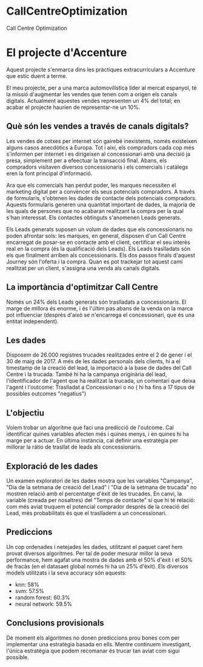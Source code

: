 # CallCentreOptimization
Call Centre Optimization

# El projecte d'Accenture

Aquest projecte s'enmarca dins les pràctiques extracurriculars a Accenture que estic duent a terme.

El meu projecte, per a una marca automovilística líder al mercat espanyol, té la missió d'augmentar les vendes que tenen com a origen els canals digitals. Actualment aquestes vendes representen un 4% del total; en acabar el projecte haurien de representar-ne un 10%.

## Què són les vendes a través de canals digitals?
Les vendes de cotxes per internet són gairebé inexistents, només existeixen alguns casos anecdòtics a Europa. Tot i així, els compradors cada cop més s'informen per internet i es dirigeixen al concessionari amb una decisió ja presa, simplement per a efeectuar la transacció final. Abans, els compradors visitaven diversos concessionaris i els comercials i catàlegs eren la font principal d'informació. 

Ara que els comercials han perdut poder, les marques necessiten el marketing digital per a convèncer els seus potencials compradors. A través de formularis, s'obtenen les dades de contacte dels potencials compradors. Aquests formularis generen una quantitat important de dades, la majoria de les quals de persones que no acabaran realitzant la compra per la qual s'han interessat. Els contactes obtinguts s'anomenen Leads generats.

Els Leads generats suposen un volum de dades que els concessionaris no poden afrontar sols: les marques, en general, disposen d'un Call Centre encarregat de posar-se en contacte amb el client, certificar el seu interès real en la compra (és la qualificació dels Leads). Els Leads traslladats són els que finalment arriben als concessionaris. Els dos passos finals d'aquest Journey són l'oferta i la compra. Quan es pot trackejar tot aquest camí realitzat per un client, s'assigna una venda als canals digitals.

## La importància d'optimitzar Call Centre
Només un 24% dels Leads generats són traslladats a concessionaris. El marge de millora és enorme, i és l'últim pas abans de la venda on la marca pot influenciar (després d'això se n'encarrega el concessionari, que és una entitat independent).

## Les dades
Disposem de 26.000 registres trucades realitzades entre el 2 de gener i el 30 de maig de 2017. A més de les dades personals dels clients, hi a el timestamp de la creació del lead, la importació a la base de dades del Call Centre i la trucada. També hi ha la campanya originària del lead, l'identificador de l'agent que ha realitzat la trucada, un comentari que deixa l'agent i l'outcome: Traslladat a Concessionari o no ( hi ha fins a 17 tipus de possibles outcomes "negatius")

## L'objectiu
Volem trobar un algoritme que faci una predicció de l'outcome. Cal identificar quines variables afecten més i quines menys, i en quines hi ha marge per a actuar. En última instància, cal definir una estratègia per millorar la ràtio de trasllat de leads als concessionaris.

## Exploració de les dades
Un examen exploratori de les dades mostra que les variables "Campanya", "Dia de la setmana de creació del Lead" i "Dia de la setmana de trucada" no mostren relació amb el percentatge d'èxit de les trucades. En canvi, la variable (creada per nosaltres) del "Temps de contacte" sí que hi té relació: com més aviat truquem el potencial comprador després de la creació del Lead, més probabilitats és que el traslladem a un concessionari.

## Prediccions
Un cop ordenades i netejades les dades, utilitzant el paquet caret hem provat diversos algoritmes. Per tal de poder mesurar millor la seva performance, hem agafat una mostra de dades amb el 50% d'èxit i el 50% de fracàs (en el datasaet global només hi ha un 25% d'èxit). Els diversos models utilitzats i la seva accuracy són aquests:
- knn: 58%
- svm: 57.5%
- random forest: 60.3%
- neural network: 59.5%

## Conclusions provisionals
De moment els algoritmes no donen prediccions prou bones com per implementar una estratègia basada en ells. Mentre continuem investigant, l'única estratègia que podem recomanar és trucar tan aviat com sigui possible.



